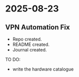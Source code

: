 # 2025-08-23
## VPN Automation Fix
 - Repo created.
 - README created.
 - Journal created.

TO DO: 
 - write the hardware catalogue 
